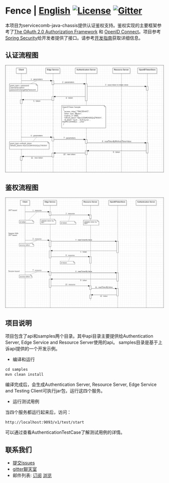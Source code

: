 # Fence | [English](README.md) [![License](https://img.shields.io/badge/license-Apache%202-4EB1BA.svg)](https://www.apache.org/licenses/LICENSE-2.0.html) [![Gitter](https://img.shields.io/badge/ServiceComb-Gitter-ff69b4.svg)](https://gitter.im/ServiceCombUsers/Lobby)

本项目为servicecomb-java-chassis提供认证鉴权支持。鉴权实现的主要框架参考了[The OAuth 2.0 Authorization Framework](https://tools.ietf.org/html/rfc6749) 和 [OpenID Connect](https://openid.net/connect/)。项目参考[Spring Security](https://spring.io/projects/spring-security)给开发者提供了接口。请参考[开发指南](docs/zh_CN/developersGuide.md)获取详细信息。

## 认证流程图

![](docs/authentication.png)


## 鉴权流程图

![](docs/authorization.png)

## 项目说明

项目包含了api和samples两个目录。其中api目录主要提供给Authentication Server, Edge Service and Resource Server使用的api。 samples目录是基于上诉api提供的一个开发示例。

* 编译和运行


```
cd samples
mvn clean install
```

编译完成后，会生成Authentication Server, Resource Server, Edge Service and Testing Client可执行jar包，运行这四个服务。

* 运行测试用例

当四个服务都运行起来后，访问：

```
http://localhost:9093/v1/test/start
```

可以通过查看AuthenticationTestCase了解测试用例的详情。

## 联系我们
* [提交issues](https://issues.apache.org/jira/browse/SCB)
* [gitter聊天室](https://gitter.im/ServiceCombUsers/Lobby)
* 邮件列表: [订阅](mailto:dev-subscribe@servicecomb.apache.org) [浏览](https://lists.apache.org/list.html?dev@servicecomb.apache.org)
